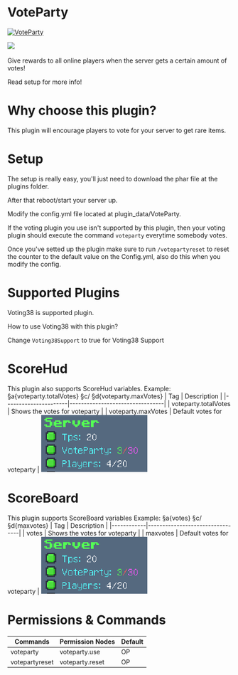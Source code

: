 # VoteParty
[![VoteParty](https://i.imgur.com/515YfKH.png)](https://github.com/ErikPDev/VoteParty/)

[![](https://poggit.pmmp.io/shield.state/VoteParty)](https://poggit.pmmp.io/p/VoteParty)

Give rewards to all online players when the server gets a certain amount of votes! 

Read setup for more info!

# Why choose this plugin?
This plugin will encourage players to vote for your server to get rare items.

# Setup
The setup is really easy, you'll just need to download the phar file at the plugins folder.

After that reboot/start your server up.

Modify the config.yml file located at plugin_data/VoteParty.

If the voting plugin you use isn't supported by this plugin, then your voting plugin should execute the command `voteparty` everytime somebody votes.

Once you've setted up the plugin make sure to run `/votepartyreset` to reset the counter to the default value on the Config.yml, also do this when you modify the config.

# Supported Plugins
Voting38 is supported plugin.

How to use Voting38 with this plugin?

Change `Voting38Support` to true for Voting38 Support

# ScoreHud
This plugin also supports ScoreHud variables.
Example: §a{voteparty.totalVotes} §c/ §d{voteparty.maxVotes}
| Tag                  | Description                     |
|----------------------|---------------------------------|
| voteparty.totalVotes | Shows the votes for voteparty    |
| voteparty.maxVotes   | Default votes for voteparty      |
<img src="https://raw.githubusercontent.com/ErikPDev/VoteParty/main/assets/ScoreboardExample.png">

# ScoreBoard
This plugin supports ScoreBoard variables
Example: §a{votes} §c/ §d{maxvotes}
| Tag        | Description                     |
|------------|---------------------------------|
| votes      | Shows the votes for voteparty    |
| maxvotes   | Default votes for voteparty      |
<img src="https://raw.githubusercontent.com/ErikPDev/VoteParty/main/assets/ScoreboardExample.png">

# Permissions & Commands
| Commands       | Permission Nodes | Default |
|----------------|------------------|---------|
| voteparty      | voteparty.use    | OP      |
| votepartyreset | voteparty.reset  | OP      |
